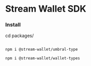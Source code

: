 # Stream Wallet SDK


### Install

cd packages/
`````

npm i @stream-wallet/umbral-type

npm i @stream-wallet/wallet-types
`````
